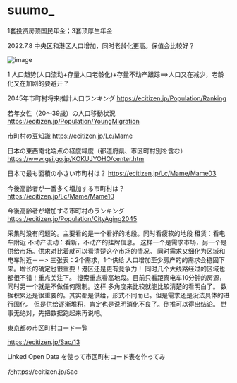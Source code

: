 # suumo_
1套投资房顶国民年金；3套顶厚生年金

2022.7.8
中央区和港区人口增加，同时老龄化更高。保值会比较好？


![image](https://user-images.githubusercontent.com/34601389/177898885-e93674a3-8f11-4827-b401-b03ae10fa120.png)


1 人口趋势(人口流动+存量人口老龄化)+存量不动产跟踪==>人口又在减少，老龄化又在加剧的要避开？




2045年市町村将来推計人口ランキング
https://ecitizen.jp/Population/Ranking


若年女性（20～39歳）の人口移動状況
https://ecitizen.jp/Population/YoungMigration


市町村の豆知識
https://ecitizen.jp/Lc/Mame


日本の東西南北端点の経度緯度（都道府県、市区町村別を含む）
https://www.gsi.go.jp/KOKUJYOHO/center.htm



日本で最も面積の小さい市町村は？
https://ecitizen.jp/Lc/Mame/Mame03


今後高齢者が一番多く増加する市町村は？
https://ecitizen.jp/Lc/Mame/Mame10


今後高齢者が増加する市町村のランキング
https://ecitizen.jp/Population/CityAging2045


采集时没有问题的。主要看的是一个看好的地段。同时看疲软的地段
租赁：看电车附近
不动产流动：看新，不动产的挂牌信息。
这样一个是需求市场，另一个是供给市场。供求对比着就可以看清楚这个市场的情况。
同时需求又细化为区域和电车附近－－>
三张表：2个需求，1个供给
人口增加至少房产的的需求会稳固下来。增长的确定也很重要！港区还是更有竞争力！
同时几个大线路经过的区域也都很不错！重点关注下。
搜索重点看高地段。目前只看距离电车10分钟的房源，同时另一个就是不做任何限制。这样
多角度来比较就能比较清楚的看明白了。
数据积累还是很重要的。其实都是供给，形式不同而已。但是需求还是没法具体的进行固化。
但是供给逐渐堆积，肯定也是说明消化不良了。倒推可以得出结论。
世事无绝对，先把数据跑起来再说吧。


東京都の市区町村コード一覧

https://ecitizen.jp/Sac/13


Linked Open Data を使って市区町村コード表を作ってみ

たhttps://ecitizen.jp/Sac
